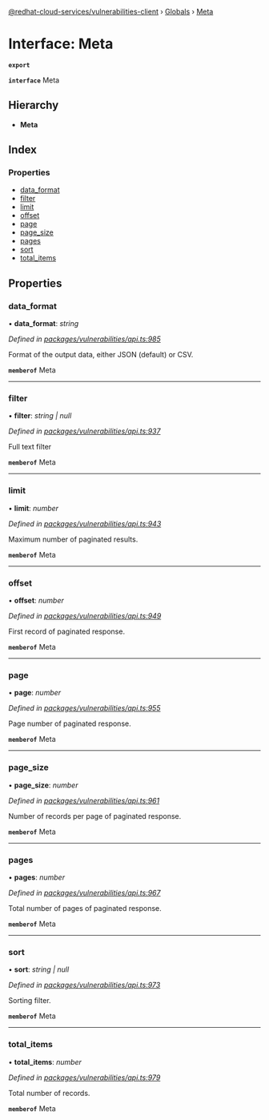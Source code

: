 [@redhat-cloud-services/vulnerabilities-client](../README.md) › [Globals](../globals.md) › [Meta](meta.md)

# Interface: Meta

**`export`** 

**`interface`** Meta

## Hierarchy

* **Meta**

## Index

### Properties

* [data_format](meta.md#data_format)
* [filter](meta.md#filter)
* [limit](meta.md#limit)
* [offset](meta.md#offset)
* [page](meta.md#page)
* [page_size](meta.md#page_size)
* [pages](meta.md#pages)
* [sort](meta.md#sort)
* [total_items](meta.md#total_items)

## Properties

###  data_format

• **data_format**: *string*

*Defined in [packages/vulnerabilities/api.ts:985](https://github.com/RedHatInsights/javascript-clients/blob/master/packages/vulnerabilities/api.ts#L985)*

Format of the output data, either JSON (default) or CSV.

**`memberof`** Meta

___

###  filter

• **filter**: *string | null*

*Defined in [packages/vulnerabilities/api.ts:937](https://github.com/RedHatInsights/javascript-clients/blob/master/packages/vulnerabilities/api.ts#L937)*

Full text filter

**`memberof`** Meta

___

###  limit

• **limit**: *number*

*Defined in [packages/vulnerabilities/api.ts:943](https://github.com/RedHatInsights/javascript-clients/blob/master/packages/vulnerabilities/api.ts#L943)*

Maximum number of paginated results.

**`memberof`** Meta

___

###  offset

• **offset**: *number*

*Defined in [packages/vulnerabilities/api.ts:949](https://github.com/RedHatInsights/javascript-clients/blob/master/packages/vulnerabilities/api.ts#L949)*

First record of paginated response.

**`memberof`** Meta

___

###  page

• **page**: *number*

*Defined in [packages/vulnerabilities/api.ts:955](https://github.com/RedHatInsights/javascript-clients/blob/master/packages/vulnerabilities/api.ts#L955)*

Page number of paginated response.

**`memberof`** Meta

___

###  page_size

• **page_size**: *number*

*Defined in [packages/vulnerabilities/api.ts:961](https://github.com/RedHatInsights/javascript-clients/blob/master/packages/vulnerabilities/api.ts#L961)*

Number of records per page of paginated response.

**`memberof`** Meta

___

###  pages

• **pages**: *number*

*Defined in [packages/vulnerabilities/api.ts:967](https://github.com/RedHatInsights/javascript-clients/blob/master/packages/vulnerabilities/api.ts#L967)*

Total number of pages of paginated response.

**`memberof`** Meta

___

###  sort

• **sort**: *string | null*

*Defined in [packages/vulnerabilities/api.ts:973](https://github.com/RedHatInsights/javascript-clients/blob/master/packages/vulnerabilities/api.ts#L973)*

Sorting filter.

**`memberof`** Meta

___

###  total_items

• **total_items**: *number*

*Defined in [packages/vulnerabilities/api.ts:979](https://github.com/RedHatInsights/javascript-clients/blob/master/packages/vulnerabilities/api.ts#L979)*

Total number of records.

**`memberof`** Meta
